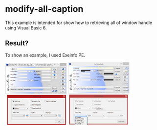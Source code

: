 # modify-all-caption
This example is intended for show how to retrieving all of window handle using Visual Basic 6.

## Result?

To show an example, I used Exeinfo PE.

<p float="left">
  <img src="https://raw.githubusercontent.com/estrogenic/modify-all-caption/821f5acfc8c7403eb9509ef5eafc328a0cad8db9/assets/2.png" width="40%" height="40%"/>
  <img src="https://raw.githubusercontent.com/estrogenic/modify-all-caption/821f5acfc8c7403eb9509ef5eafc328a0cad8db9/assets/1.png" width="40%" height="40%"/>
</p>
